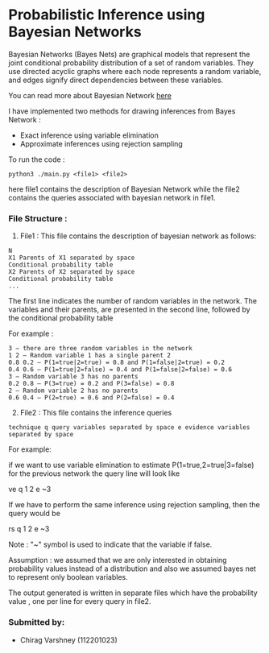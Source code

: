 # Probabilistic Inference using Bayesian Networks 

Bayesian Networks (Bayes Nets) are graphical models that represent the joint conditional probability distribution of a set of random variables. They use directed acyclic graphs where each node represents a random variable, and edges signify direct dependencies between these variables.

You can read more about Bayesian Network [here](https://en.wikipedia.org/wiki/Bayesian_network)

I have implemented two methods for drawing inferences from Bayes Network :

- Exact inference using variable elimination
- Approximate inferences using rejection sampling


To run the code :
```
python3 ./main.py <file1> <file2>
```

here file1 contains the description of Bayesian Network while the file2 contains the queries associated with bayesian network in file1.

### File Structure :

1. File1 : This file contains the description of bayesian network as follows:
```
N
X1 Parents of X1 separated by space
Conditional probability table
X2 Parents of X2 separated by space
Conditional probability table
...
```

The first line indicates the number of random variables in the network. The variables and their 
parents, are presented in the second line, followed by the conditional probability table

For example :
```
3 – there are three random variables in the network 
1 2 – Random variable 1 has a single parent 2 
0.8 0.2 – P(1=true|2=true) = 0.8 and P(1=false|2=true) = 0.2 
0.4 0.6 – P(1=true|2=false) = 0.4 and P(1=false|2=false) = 0.6 
3 – Random variable 3 has no parents 
0.2 0.8 – P(3=true) = 0.2 and P(3=false) = 0.8 
2 – Random variable 2 has no parents 
0.6 0.4 – P(2=true) = 0.6 and P(2=false) = 0.4
```

2. File2 : This file contains the inference queries
```
technique q query variables separated by space e evidence variables separated by space 
```

For example: 

if we want to use variable elimination to estimate P(1=true,2=true|3=false) for the 
previous network the query line will look like 
 
ve q 1 2 e ~3  
 
If we have to perform the same inference using rejection sampling, then the query would be 
 
rs q 1 2 e ~3 

Note : "~" symbol is used to indicate that the variable if false.

Assumption : we assumed that we are only interested in obtaining probability values instead of a distribution and also we assumed bayes net to represent only boolean variables.

The output generated is written in separate files which have the probability value , one per line for every query in file2.




### Submitted by:
- Chirag Varshney (112201023)
